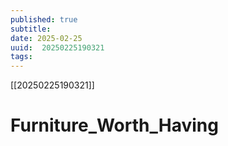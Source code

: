 ```yaml
---
published: true
subtitle: 
date: 2025-02-25
uuid:  20250225190321
tags: 
---
```


[[20250225190321]]

# Furniture_Worth_Having

